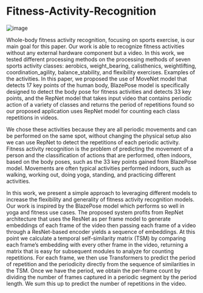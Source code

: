 # Fitness-Activity-Recognition
![image](https://user-images.githubusercontent.com/86193960/215552963-fb5cb0c0-05a0-41d6-bdfb-245214aa7166.png)


Whole-body fitness activity recognition, focusing on sports exercise, is our main goal for this paper. Our work is able to recognize fitness activities without any external hardware component but a video. In this work, we tested different processing methods on the processing methods of seven sports activity classes: aerobics, weight_bearing, calisthenics, weightlifting, coordination_agility, balance_stability, and flexibility exercises. Examples of the activities. In this paper, we proposed the use of MoveNet model that detects 17 key points of the human body, BlazePose model is specifically designed to detect the body pose for fitness activities and detects 33 key points, and the RepNet model that takes input video that contains periodic action of a variety of classes and returns the period of repetitions found so our proposed application uses RepNet model for counting each class repetitions in videos.

We chose these activities because they are all periodic movements and can be performed on the same spot, without changing the physical setup also we can use RepNet to detect the repetitions of each periodic activity. Fitness activity recognition is the problem of predicting the movement of a person and the classification of actions that are performed, often indoors, based on the body poses, such as the 33 key points gained from BlazePose model. Movements are often typical activities performed indoors, such as walking, working out, doing yoga, standing, and practicing different activities.

In this work, we present a simple approach to leveraging different models to increase the flexibility and generality of fitness activity recognition models. Our work is inspired by the BlazePose model which performs so well in yoga and fitness use cases. The proposed system profits from RepNet architecture that uses the ResNet as per frame model to generate embeddings of each frame of the video then passing each frame of a video through a ResNet-based encoder yields a sequence of embeddings. At this point we calculate a temporal self-similarity matrix (TSM) by comparing each frame’s embedding with every other frame in the video, returning a matrix that is easy for subsequent modules to analyze for counting repetitions. For each frame, we then use Transformers to predict the period of repetition and the periodicity directly from the sequence of similarities in the TSM. Once we have the period, we obtain the per-frame count by dividing the number of frames captured in a periodic segment by the period length. We sum this up to predict the number of repetitions in the video.
